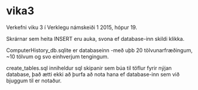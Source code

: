 # vika3
Verkefni viku 3 í Verklegu námskeiði 1 2015, hópur 19.

Skrárnar sem heita INSERT eru auka, svona ef database-inn skildi klikka.

ComputerHistory_db.sqlite er databaseinn -með uþb 20 tölvunarfræðingum, ~10 tölvum og svo einhverjum tengingum.

create_tables.sql inniheldur sql skipanir sem búa til töflur fyrir nýjan database, það ætti ekki að þurfa að nota hana ef database-inn sem við bjuggum til er notaður.
